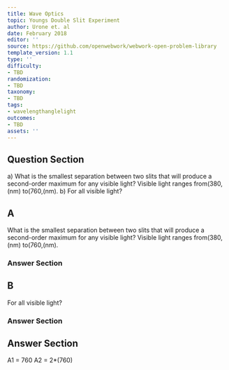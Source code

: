 ```yaml
---
title: Wave Optics
topic: Youngs Double Slit Experiment
author: Urone et. al
date: February 2018
editor: ''
source: https://github.com/openwebwork/webwork-open-problem-library
template_version: 1.1
type: ''
difficulty:
- TBD
randomization:
- TBD
taxonomy:
- TBD
tags:
- wavelengthanglelight
outcomes:
- TBD
assets: ''
---
```


## Question Section 

a) What is the smallest separation between two slits that will produce a second-order maximum for any visible light? Visible light ranges from(380,(nm) to(760,(nm).
b) For all visible light?

## A
What is the smallest separation between two slits that will produce a second-order maximum for any visible light? Visible light ranges from(380,(nm) to(760,(nm).
### Answer Section
## B
For all visible light?
### Answer Section


## Answer Section

A1 = 760
A2 = 2*(760)